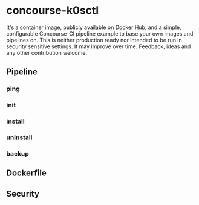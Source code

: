 # concourse-k0sctl

It's a container image, publicly available on Docker Hub, and a simple, configurable Concourse-CI pipeline example to base your own images and pipelines on. This is neither production ready nor intended to be run in security sensitive settings. It may improve over time. Feedback, ideas and any other contribution welcome.

## Pipeline

### ping
### init
### install
### uninstall
### backup

## Dockerfile

## Security

